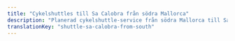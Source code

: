 ```yaml
---
title: "Cykelshuttles till Sa Calobra från södra Mallorca"
description: "Planerad cykelshuttle-service från södra Mallorca till Sa Calobra. Cykla ena vägen, shuttle tillbaka."
translationKey: "shuttle-sa-calobra-from-south"
---
```


<!-- Content will be added later -->
